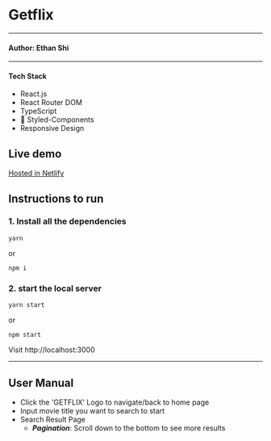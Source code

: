 # Getflix

---

#### Author: Ethan Shi

---

#### Tech Stack

- React.js
- React Router DOM
- TypeScript
- 💅 Styled-Components
- Responsive Design

## Live demo

[Hosted in Netlify](https://getflix-app.netlify.app/)


## Instructions to run

### 1. Install all the dependencies

```code
yarn
```

or

```code
npm i
```

### 2. start the local server

```code
yarn start
```

or

```code
npm start
```

Visit http://localhost:3000

---

## User Manual

- Click the 'GETFLIX' Logo to navigate/back to home page
- Input movie title you want to search to start
- Search Result Page
  - **_Pagination_**: Scroll down to the bottom to see more results
